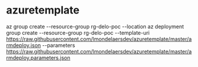 # azuretemplate
az group create --resource-group  rg-delo-poc --location
az deployment group create --resource-group rg-delo-poc --template-uri https://raw.githubusercontent.com/lmondelaersdev/azuretemplate/master/armdeploy.json --parameters https://raw.githubusercontent.com/lmondelaersdev/azuretemplate/master/armdeploy.parameters.json
